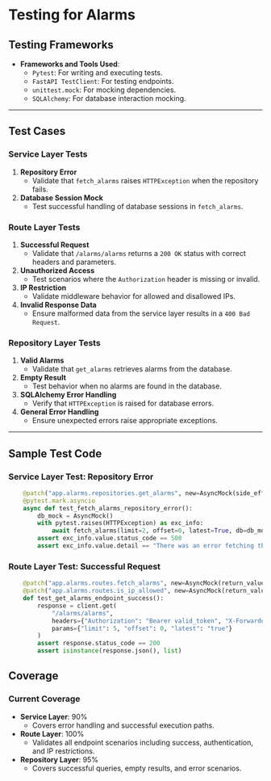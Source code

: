 
# **Testing for Alarms**

## **Testing Frameworks**

- **Frameworks and Tools Used**:
  - `Pytest`: For writing and executing tests.
  - `FastAPI TestClient`: For testing endpoints.
  - `unittest.mock`: For mocking dependencies.
  - `SQLAlchemy`: For database interaction mocking.

---

## **Test Cases**

### **Service Layer Tests**
1. **Repository Error**  
   - Validate that `fetch_alarms` raises `HTTPException` when the repository fails.
2. **Database Session Mock**  
   - Test successful handling of database sessions in `fetch_alarms`.

### **Route Layer Tests**
1. **Successful Request**  
   - Validate that `/alarms/alarms` returns a `200 OK` status with correct headers and parameters.
2. **Unauthorized Access**  
   - Test scenarios where the `Authorization` header is missing or invalid.
3. **IP Restriction**  
   - Validate middleware behavior for allowed and disallowed IPs.
4. **Invalid Response Data**  
   - Ensure malformed data from the service layer results in a `400 Bad Request`.

### **Repository Layer Tests**
1. **Valid Alarms**  
   - Validate that `get_alarms` retrieves alarms from the database.
2. **Empty Result**  
   - Test behavior when no alarms are found in the database.
3. **SQLAlchemy Error Handling**  
   - Verify that `HTTPException` is raised for database errors.
4. **General Error Handling**  
   - Ensure unexpected errors raise appropriate exceptions.

---

## **Sample Test Code**

### **Service Layer Test: Repository Error**
```python
    @patch("app.alarms.repositories.get_alarms", new=AsyncMock(side_effect=Exception("Database error")))
    @pytest.mark.asyncio
    async def test_fetch_alarms_repository_error():
        db_mock = AsyncMock()
        with pytest.raises(HTTPException) as exc_info:
            await fetch_alarms(limit=2, offset=0, latest=True, db=db_mock)
        assert exc_info.value.status_code == 500
        assert exc_info.value.detail == "There was an error fetching the alarms"
```

### **Route Layer Test: Successful Request**
```python
    @patch("app.alarms.routes.fetch_alarms", new=AsyncMock(return_value=[]))
    @patch("app.alarms.routes.is_ip_allowed", new=AsyncMock(return_value=True))
    def test_get_alarms_endpoint_success():
        response = client.get(
            "/alarms/alarms",
            headers={"Authorization": "Bearer valid_token", "X-Forwarded-For": "127.0.0.1"},
            params={"limit": 5, "offset": 0, "latest": "true"}
        )
        assert response.status_code == 200
        assert isinstance(response.json(), list)
```    

## **Coverage**

### **Current Coverage**
- **Service Layer**: 90%  
  - Covers error handling and successful execution paths.
- **Route Layer**: 100%  
  - Validates all endpoint scenarios including success, authentication, and IP restrictions.
- **Repository Layer**: 95%  
  - Covers successful queries, empty results, and error scenarios.

